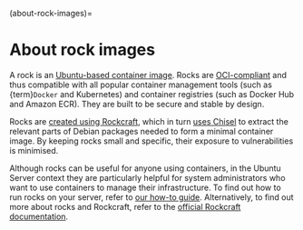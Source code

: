 (about-rock-images)=
# About rock images

A rock is an [Ubuntu-based container image](https://canonical-rockcraft.readthedocs-hosted.com/en/latest/explanation/rocks/#). Rocks are [OCI-compliant](https://opencontainers.org/) and thus compatible with all popular container management tools (such as {term}`Docker` and Kubernetes) and container registries (such as Docker Hub and Amazon ECR). They are built to be secure and stable by design.

Rocks are [created using Rockcraft](https://canonical-rockcraft.readthedocs-hosted.com/en/latest/explanation/rockcraft/), which in turn [uses Chisel](https://canonical-rockcraft.readthedocs-hosted.com/en/latest/explanation/chisel/) to extract the relevant parts of Debian packages needed to form a minimal container image. By keeping rocks small and specific, their exposure to vulnerabilities is minimised.

Although rocks can be useful for anyone using containers, in the Ubuntu Server context they are particularly helpful for system administrators who want to use containers to manage their infrastructure. To find out how to run rocks on your server, refer to [our how-to guide](https://discourse.ubuntu.com../how-to/how-to-run-rocks-on-your-server.md). Alternatively, to find out more about rocks and Rockcraft, refer to the [official Rockcraft documentation](https://canonical-rockcraft.readthedocs-hosted.com/en/latest/).
